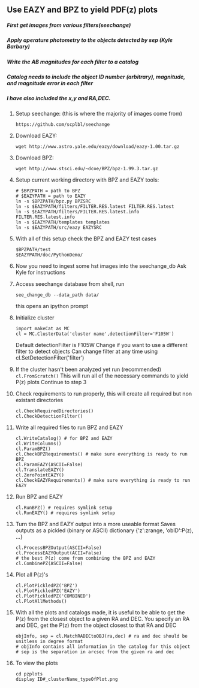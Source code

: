 ## Use EAZY and BPZ to yield PDF(z) plots

##### First get images from various filters(seechange)
##### Apply aperature photometry to the objects detected by sep (Kyle Barbary)
##### Write the AB magnitudes for each filter to a catalog
##### Catalog needs to include the object ID number (arbitrary), magnitude, and magnitude error in each filter 
##### I have also included the x,y and RA,DEC.

1. Setup seechange: (this is where the majority of images come from)
    ```
    https://github.com/scplbl/seechange
    ```
2. Download EAZY:
    ```
    wget http://www.astro.yale.edu/eazy/download/eazy-1.00.tar.gz
    ```
3. Download BPZ:
    ```
    wget http://www.stsci.edu/~dcoe/BPZ/bpz-1.99.3.tar.gz
    ```
4. Setup current working directory with BPZ and EAZY tools:
    ```
    # $BPZPATH = path to BPZ
    # $EAZYPATH = path to EAZY
    ln -s $BPZPATH/bpz.py BPZSRC
    ln -s $EAZYPATH/filters/FILTER.RES.latest FILTER.RES.latest
    ln -s $EAZYPATH/filters/FILTER.RES.latest.info FILTER.RES.latest.info
    ln -s $EAZYPATH/templates templates
    ln -s $EAZYPATH/src/eazy EAZYSRC
    ```
5. With all of this setup check the BPZ and EAZY test cases
    ```
    $BPZPATH/test
    $EAZYPATH/doc/PythonDemo/
    ```
6. Now you need to ingest some hst images into the seechange_db
    Ask Kyle for instructions

7. Access seechange database
    from shell, run
    ```
    see_change_db --data_path data/
    ```
    this opens an ipython prompt
    
8. Initialize cluster
    ```
    import makeCat as MC
    cl = MC.ClusterData('cluster name',detectionFilter='F105W')
    ```
    Default detectionFilter is F105W
    Change if you want to use a different filter to detect objects
    Can change filter at any time using cl.SetDetectionFilter('filter')

  1. If the cluster hasn't been analyzed yet run (recommended)
    ```
    cl.FromScratch()
    ```
    This will run all of the necessary commands to yield P(z) plots
    Continue to step 3
  2. Check requirements to run properly, this will create all required but non existant directories
        ```
        cl.CheckRequiredDirectories()
        cl.CheckDetectionFilter()
        ```
  3. Write all required files to run BPZ and EAZY
        ```
        cl.WriteCatalog() # for BPZ and EAZY
        cl.WriteColumns()
        cl.ParamBPZ()
        cl.CheckBPZRequirements() # make sure everything is ready to run BPZ
        cl.ParamEAZY(ASCII=False)
        cl.TranslateEAZY()
        cl.ZeroPointEAZY()
        cl.CheckEAZYRequirements() # make sure everything is ready to run EAZY
        ```
  4. Run BPZ and EAZY
        ```
        cl.RunBPZ() # requires symlink setup
        cl.RunEAZY() # requires symlink setup
        ```
  5. Turn the BPZ and EAZY output into a more useable format
        Saves outputs as a pickled (binary or ASCII) dictionary
        {'z':zrange, 'obID':P(z), ...}
        ```
        cl.ProcessBPZOutput(ASCII=False)
        cl.ProcessEAZYOutput(ACII=False)
        # the best P(z) come from combining the BPZ and EAZY
        cl.CombinePZ(ASCII=False)
        ```
  6. Plot all P(z)'s
        ```
        cl.PlotPickledPZ('BPZ')
        cl.PlotPickledPZ('EAZY')
        cl.PlotPickledPZ('COMBINED')
        cl.PlotAllMethods()
        ```

9. With all the plots and catalogs made, it is useful to be able to get the P(z)
    from the closest object to a given RA and DEC.
    You specify an RA and DEC, get the P(z) from the object closest to that RA and DEC
    ```
    objInfo, sep = cl.MatchRADECtoOBJ(ra,dec) # ra and dec should be unitless in degree format
    # objInfo contains all information in the catalog for this object
    # sep is the separation in arcsec from the given ra and dec
    ```
    
10. To view the plots
    ```
    cd pzplots
    display ID#_clusterName_typeOfPlot.png
    ```
